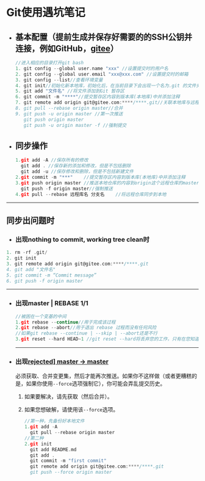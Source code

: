 # Git使用遇坑笔记

- ## 基本配置（提前生成并保存好需要的的SSH公钥并连接，例如GitHub，[gitee](https://gitee.com/help/articles/4181#article-header0)）

  ```c
  //进入相应的目录打开git bash
  1. git config --global user.name "xxx" //设置提交时的用户名
  2. git config --global user.email "xxx@xxx.com" //设置提交时的邮箱
  3. git config --list//查看环境变量
  4. git init//初始化新本地库，初始化后，在当前目录下会出现一个名为.git 的文件夹
  5. git add "文件名" //将文件添加到Git 暂存区
  6. git commit -m "****"//提交暂存区内容到版本库(本地库)中并添加注释
  7. git remote add origin git@gitee.com:****/****.git//关联本地库与远程库
  8. git pull --rebase origin master//合并
  9. git push -u origin master //第一次推送   
     git push origin master 
     git push -u origin master -f //强制提交 
  
  ```

  

- ## 同步操作

  ```c
  1.git add -A //保存所有的修改
    git add . //保存新的添加和修改，但是不包括删除
    git add -u //保存修改和删除，但是不包括新建文件 
  2.git commit -m "***"    //提交暂存区内容到版本库(本地库)中并添加注释
  3.git push origin master //推送本地仓库的内容到origin这个远程仓库的master分支
    git push -f origin master//强制推送
  4.git pull --rebase 远程库名 分支名    //将远程仓库同步到本地
  ```

- ------

  ## 同步出问题时

  - ### 出现nothing to commit, working tree clean时

  ```c
  1. rm -rf .git/
  2. git init
  3. git remote add origin git@gitee.com:****/****.git
  4. git add "文件名"
  5. git commit -m “Commit message”
  6. git push -f origin master
  ```

------

- ### 出现master | REBASE 1/1

  ```c
  //被困在一个变基的中间
  1.git rebase --continue//用于完成该过程
  2.git rebase --abort//用于退出 rebase 过程而没有任何风险
  //如果git rebase --continue | --skip | --abort还是不行
  3.git reset --hard HEAD~1 //git reset --hard将丢弃您的工作，只有在您知道自己在做什么时才使用它！
  ```

  ------
  
- ### 出现[rejected\] master -> master](https://stackoverflow.com/questions/28429819/rejected-master-master-fetch-first)

  ​	必须获取、合并变更集，然后才能再次推送。如果你不这样做（或者更糟糕的是，如果你使用`--force`选项强制它），你可能会弄乱提交历史。

  1. 如果要解决，请先获取（然后合并）。

  2. 如果您想破解，请使用该`--force`选项。

     ```C
     //第一种，先备份好本地文件
     1.git add -A
       git pull --rebase origin master
     //第二种
     2.git init
       git add README.md
       git add .
       git commit -m "first commit"
       git remote add origin git@gitee.com:****/****.git
       git push --force origin master
     ```

     

  
